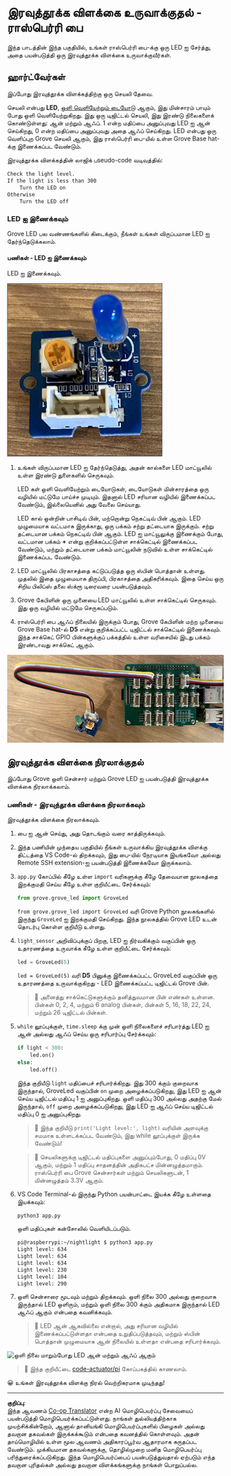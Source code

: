 <!--
CO_OP_TRANSLATOR_METADATA:
{
  "original_hash": "4db8a3879a53490513571df2f6cf7641",
  "translation_date": "2025-10-11T11:33:05+00:00",
  "source_file": "1-getting-started/lessons/3-sensors-and-actuators/pi-actuator.md",
  "language_code": "ta"
}
-->
# இரவுத்தூக்க விளக்கை உருவாக்குதல் - ராஸ்பெர்ரி பை

இந்த பாடத்தின் இந்த பகுதியில், உங்கள் ராஸ்பெர்ரி பை-க்கு ஒரு LED ஐ சேர்த்து, அதை பயன்படுத்தி ஒரு இரவுத்தூக்க விளக்கை உருவாக்குவீர்கள்.

## ஹார்ட்வேர்கள்

இப்போது இரவுத்தூக்க விளக்கத்திற்கு ஒரு செயலி தேவை.

செயலி என்பது **LED**, [ஒளி வெளியேற்றும் டையோடு](https://wikipedia.org/wiki/Light-emitting_diode) ஆகும், இது மின்சாரம் பாயும் போது ஒளி வெளியேற்றுகிறது. இது ஒரு டிஜிட்டல் செயலி, இது இரண்டு நிலைகளைக் கொண்டுள்ளது: ஆன் மற்றும் ஆஃப். 1 என்ற மதிப்பை அனுப்புவது LED ஐ ஆன் செய்கிறது, 0 என்ற மதிப்பை அனுப்புவது அதை ஆஃப் செய்கிறது. LED என்பது ஒரு வெளிப்புற Grove செயலி ஆகும், இது ராஸ்பெர்ரி பை-யில் உள்ள Grove Base hat-க்கு இணைக்கப்பட வேண்டும்.

இரவுத்தூக்க விளக்கத்தின் லாஜிக் பseudo-code வடிவத்தில்:

```output
Check the light level.
If the light is less than 300
    Turn the LED on
Otherwise
    Turn the LED off
```

### LED ஐ இணைக்கவும்

Grove LED பல வண்ணங்களில் கிடைக்கும், நீங்கள் உங்கள் விருப்பமான LED ஐ தேர்ந்தெடுக்கலாம்.

#### பணிகள் - LED ஐ இணைக்கவும்

LED ஐ இணைக்கவும்.

![ஒரு Grove LED](../../../../../translated_images/grove-led.6c853be93f473cf2c439cfc74bb1064732b22251a83cedf66e62f783f9cc1a79.ta.png)

1. உங்கள் விருப்பமான LED ஐ தேர்ந்தெடுத்து, அதன் கால்களை LED மாட்யூலில் உள்ள இரண்டு துளைகளில் செருகவும்.

    LED கள் ஒளி வெளியேற்றும் டையோடுகள், டையோடுகள் மின்சாரத்தை ஒரு வழியில் மட்டுமே பாய்ச்ச முடியும். இதனால் LED சரியான வழியில் இணைக்கப்பட வேண்டும், இல்லையெனில் அது வேலை செய்யாது.

    LED கால் ஒன்றின் பாசிடிவ் பின், மற்றொன்று நெகட்டிவ் பின் ஆகும். LED முழுமையாக வட்டமாக இருக்காது, ஒரு பக்கம் சற்று தட்டையாக இருக்கும். சற்று தட்டையான பக்கம் நெகட்டிவ் பின் ஆகும். LED ஐ மாட்யூலுக்கு இணைக்கும் போது, வட்டமான பக்கம் **+** என்று குறிக்கப்பட்டுள்ள சாக்கெட்டில் இணைக்கப்பட வேண்டும், மற்றும் தட்டையான பக்கம் மாட்யூலின் நடுவில் உள்ள சாக்கெட்டில் இணைக்கப்பட வேண்டும்.

1. LED மாட்யூலில் பிரகாசத்தை கட்டுப்படுத்த ஒரு ஸ்பின் பொத்தான் உள்ளது. முதலில் இதை முழுமையாக திருப்பி, பிரகாசத்தை அதிகரிக்கவும். இதை செய்ய ஒரு சிறிய பிலிப்ஸ் தலை ஸ்க்ரூ டிரைவரை பயன்படுத்தவும்.

1. Grove கேபிளின் ஒரு முனையை LED மாட்யூலில் உள்ள சாக்கெட்டில் செருகவும். இது ஒரு வழியில் மட்டுமே செருகப்படும்.

1. ராஸ்பெர்ரி பை ஆஃப் நிலையில் இருக்கும் போது, Grove கேபிளின் மற்ற முனையை Grove Base hat-ல் **D5** என்று குறிக்கப்பட்ட டிஜிட்டல் சாக்கெட்டில் இணைக்கவும். இந்த சாக்கெட் GPIO பின்களுக்குப் பக்கத்தில் உள்ள வரிசையில் இடது பக்கம் இரண்டாவது சாக்கெட் ஆகும்.

![D5 சாக்கெட்டில் இணைக்கப்பட்ட Grove LED](../../../../../translated_images/pi-led.97f1d474981dc35d1c7996c7b17de355d3d0a6bc9606d79fa5f89df933415122.ta.png)

## இரவுத்தூக்க விளக்கை நிரலாக்குதல்

இப்போது Grove ஒளி சென்சார் மற்றும் Grove LED ஐ பயன்படுத்தி இரவுத்தூக்க விளக்கை நிரலாக்கலாம்.

### பணிகள் - இரவுத்தூக்க விளக்கை நிரலாக்கவும்

இரவுத்தூக்க விளக்கை நிரலாக்கவும்.

1. பை ஐ ஆன் செய்து, அது தொடங்கும் வரை காத்திருக்கவும்.

1. இந்த பணியின் முந்தைய பகுதியில் நீங்கள் உருவாக்கிய இரவுத்தூக்க விளக்கு திட்டத்தை VS Code-ல் திறக்கவும், இது பை-யில் நேரடியாக இயங்கவோ அல்லது Remote SSH extension-ஐ பயன்படுத்தி இணைக்கவோ இருக்கலாம்.

1. `app.py` கோப்பில் கீழே உள்ள `import` வரிகளுக்கு கீழே தேவையான நூலகத்தை இறக்குமதி செய்ய கீழே உள்ள குறியீட்டை சேர்க்கவும்:

    ```python
    from grove.grove_led import GroveLed
    ```

    `from grove.grove_led import GroveLed` வரி Grove Python நூலகங்களில் இருந்து `GroveLed` ஐ இறக்குமதி செய்கிறது. இந்த நூலகத்தில் Grove LED உடன் தொடர்பு கொள்ள குறியீடு உள்ளது.

1. `light_sensor` அறிவிப்புக்குப் பிறகு, LED ஐ நிர்வகிக்கும் வகுப்பின் ஒரு உதாரணத்தை உருவாக்க கீழே உள்ள குறியீட்டை சேர்க்கவும்:

    ```python
    led = GroveLed(5)
    ```

    `led = GroveLed(5)` வரி **D5** பினுக்கு இணைக்கப்பட்ட GroveLed வகுப்பின் ஒரு உதாரணத்தை உருவாக்குகிறது - LED இணைக்கப்பட்ட டிஜிட்டல் Grove பின்.

    > 💁 அனைத்து சாக்கெட்டுகளுக்கும் தனித்துவமான பின் எண்கள் உள்ளன. பின்கள் 0, 2, 4, மற்றும் 6 analog பின்கள், பின்கள் 5, 16, 18, 22, 24, மற்றும் 26 டிஜிட்டல் பின்கள்.

1. `while` லூப்புக்குள், `time.sleep` க்கு முன் ஒளி நிலைகளைச் சரிபார்த்து LED ஐ ஆன் அல்லது ஆஃப் செய்ய ஒரு சரிபார்ப்பு சேர்க்கவும்:

    ```python
    if light < 300:
        led.on()
    else:
        led.off()
    ```

    இந்த குறியீடு `light` மதிப்பைச் சரிபார்க்கிறது. இது 300 க்கும் குறைவாக இருந்தால், GroveLed வகுப்பின் `on` முறை அழைக்கப்படுகிறது, இது LED ஐ ஆன் செய்ய டிஜிட்டல் மதிப்பு 1 ஐ அனுப்புகிறது. ஒளி மதிப்பு 300 அல்லது அதற்கு மேல் இருந்தால், `off` முறை அழைக்கப்படுகிறது, இது LED ஐ ஆஃப் செய்ய டிஜிட்டல் மதிப்பு 0 ஐ அனுப்புகிறது.

    > 💁 இந்த குறியீடு `print('Light level:', light)` வரியின் அளவுக்கு சமமாக உள்ளடக்கப்பட வேண்டும், இது while லூப்புக்குள் இருக்க வேண்டும்!

    > 💁 செயலிகளுக்கு டிஜிட்டல் மதிப்புகளை அனுப்பும்போது, 0 மதிப்பு 0V ஆகும், மற்றும் 1 மதிப்பு சாதனத்தின் அதிகபட்ச மின்னழுத்தமாகும். ராஸ்பெர்ரி பை Grove சென்சார்கள் மற்றும் செயலிகளுடன், 1 மின்னழுத்தம் 3.3V ஆகும்.

1. VS Code Terminal-ல் இருந்து Python பயன்பாட்டை இயக்க கீழே உள்ளதை இயக்கவும்:

    ```sh
    python3 app.py
    ```

    ஒளி மதிப்புகள் கன்சோலில் வெளியிடப்படும்.

    ```output
    pi@raspberrypi:~/nightlight $ python3 app.py 
    Light level: 634
    Light level: 634
    Light level: 634
    Light level: 230
    Light level: 104
    Light level: 290
    ```

1. ஒளி சென்சாரை மூடவும் மற்றும் திறக்கவும். ஒளி நிலை 300 அல்லது குறைவாக இருந்தால் LED ஒளிரும், மற்றும் ஒளி நிலை 300 க்கும் அதிகமாக இருந்தால் LED ஆஃப் ஆகும் என்பதை கவனிக்கவும்.

    > 💁 LED ஆன் ஆகவில்லை என்றால், அது சரியான வழியில் இணைக்கப்பட்டுள்ளதா என்பதை உறுதிப்படுத்தவும், மற்றும் ஸ்பின் பொத்தான் முழுமையாக ஆன் நிலையில் உள்ளதா என்பதை சரிபார்க்கவும்.

![ஒளி நிலை மாறும்போது LED ஆன் மற்றும் ஆஃப் ஆகும்](../../../../../images/pi-running-assignment-1-1.gif)

> 💁 இந்த குறியீட்டை [code-actuator/pi](../../../../../1-getting-started/lessons/3-sensors-and-actuators/code-actuator/pi) கோப்பகத்தில் காணலாம்.

😀 உங்கள் இரவுத்தூக்க விளக்கு நிரல் வெற்றிகரமாக முடிந்தது!

---

**குறிப்பு**:  
இந்த ஆவணம் [Co-op Translator](https://github.com/Azure/co-op-translator) என்ற AI மொழிபெயர்ப்பு சேவையைப் பயன்படுத்தி மொழிபெயர்க்கப்பட்டுள்ளது. நாங்கள் துல்லியத்திற்காக முயற்சிக்கின்றோம், ஆனால் தானியங்கி மொழிபெயர்ப்புகளில் பிழைகள் அல்லது தவறான தகவல்கள் இருக்கக்கூடும் என்பதை கவனத்தில் கொள்ளவும். அதன் தாய்மொழியில் உள்ள மூல ஆவணம் அதிகாரப்பூர்வ ஆதாரமாக கருதப்பட வேண்டும். முக்கியமான தகவல்களுக்கு, தொழில்முறை மனித மொழிபெயர்ப்பு பரிந்துரைக்கப்படுகிறது. இந்த மொழிபெயர்ப்பைப் பயன்படுத்துவதால் ஏற்படும் எந்த தவறான புரிதல்கள் அல்லது தவறான விளக்கங்களுக்கு நாங்கள் பொறுப்பல்ல.